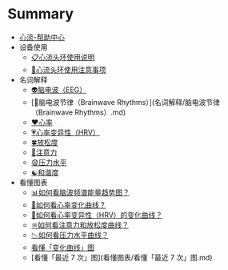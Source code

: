 # Summary

* [心流-帮助中心](README.md)
* 设备使用
    * [📋心流头环使用说明](设备使用/心流头环使用说明.md)
    * [📌心流头环使用注意事项](设备使用/心流头环使用注意事项.md)
* 名词解释
    * [👽脑电波（EEG）](名词解释/👽脑电波（EEG）.md)
    * [🔋脑电波节律（Brainwave Rhythms）](名词解释/脑电波节律（Brainwave Rhythms）.md)
    * [❤️心率](名词解释/心率.md)
    * [💗心率变异性（HRV）](名词解释/心率变异性（HRV）.md)
    * [🍀放松度](名词解释/放松度.md)
    * [🎯注意力](名词解释/注意力.md)
    * [😧压力水平](名词解释/压力水平.md)
    * [☯️和谐度](名词解释/和谐度（Coherence）.md)
* 看懂图表
    * [📊如何看脑波频谱能量趋势图？](看懂图表/如何看脑波频谱能量趋势图？.md)
    * [💖如何看心率变化曲线？](看懂图表/如何看心率变化曲线？.md)
    * [💓如何看心率变异性（HRV）的变化曲线？](看懂图表/如何看心率变异性（HRV）的变化曲线？.md)
    * [♒如何看注意力和放松度曲线？](看懂图表/♒如何看注意力和放松度曲线？.md)
    * [📉如何看压力水平曲线？](看懂图表/如何看压力水平曲线？.md)
    * [看懂「变化曲线」图](看懂图表/看懂「变化曲线」图.md)
    * [看懂「最近 7 次」图](看懂图表/看懂「最近 7 次」图.md)

